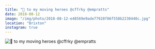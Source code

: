 ```yaml
---
title: "🧡 to my moving heroes @cffrky @empratts"
date: 2018-08-12
image: "/img/photo/2018-08-12-e48569e9ade77928f06f558b2230440c.jpg"
location: "Brixton"
instagram: true
---
```


![🧡 to my moving heroes @cffrky @empratts](/img/photo/2018-08-12-e48569e9ade77928f06f558b2230440c.jpg)
